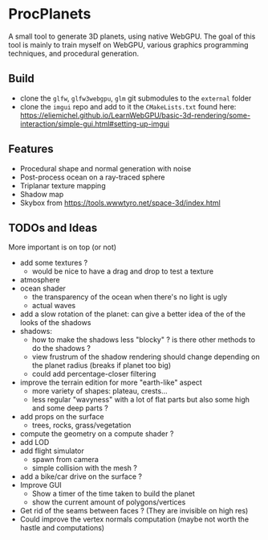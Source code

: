 # ProcPlanets

A small tool to generate 3D planets, using native WebGPU. The goal of this tool is mainly to train myself on WebGPU, various graphics programming techniques, and procedural generation.

## Build

- clone the `glfw`, `glfw3webgpu`, `glm` git submodules to the `external` folder
- clone the `imgui` repo and add to it the `CMakeLists.txt` found here: https://eliemichel.github.io/LearnWebGPU/basic-3d-rendering/some-interaction/simple-gui.html#setting-up-imgui

## Features

- Procedural shape and normal generation with noise
- Post-process ocean on a ray-traced sphere
- Triplanar texture mapping
- Shadow map
- Skybox from https://tools.wwwtyro.net/space-3d/index.html 

## TODOs and Ideas

More important is on top (or not)

- add some textures ?
  - would be nice to have a drag and drop to test a texture
- atmosphere
- ocean shader
  - the transparency of the ocean when there's no light is ugly
  - actual waves
- add a slow rotation of the planet: can give a better idea of the of the looks of the shadows
- shadows:
  - how to make the shadows less "blocky" ? is there other methods to do the shadows ?
  - view frustrum of the shadow rendering should change depending on the planet radius (breaks if planet too big)
  - could add percentage-closer filtering
- improve the terrain edition for more "earth-like" aspect
  - more variety of shapes: plateau, crests... 
  - less regular "wavyness" with a lot of flat parts but also some high and some deep parts ?
- add props on the surface
  - trees, rocks, grass/vegetation
- compute the geometry on a compute shader ?
- add LOD
- add flight simulator
  - spawn from camera
  - simple collision with the mesh ?
- add a bike/car drive on the surface ?
- Improve GUI
  - Show a timer of the time taken to build the planet
  - show the current amount of polygons/vertices
- Get rid of the seams between faces ? (They are invisible on high res)
- Could improve the vertex normals computation (maybe not worth the hastle and computations)